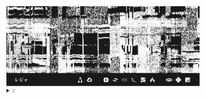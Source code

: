 <img src="./banner.png">
<details><summary> :: </summary>
<!--START_SECTION:waka-->

```
From: 09 August 2024 - To: 20 October 2024

Total Time: 463 hrs 17 mins

Python                     197 hrs 37 mins //////////---------------   39.36 %
JavaScript                 51 hrs 49 mins  ///----------------------   10.32 %
PHP                        39 hrs 40 mins  //-----------------------   07.90 %
Other                      38 hrs 47 mins  //-----------------------   07.72 %
```

<!--END_SECTION:waka-->
</details>

